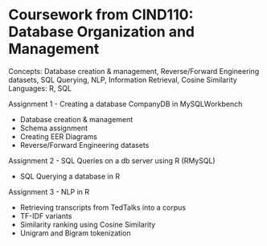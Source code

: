 # Coursework from CIND110: Database Organization and Management
Concepts: Database creation & management, Reverse/Forward Engineering datasets, SQL Querying, NLP, Information Retrieval, Cosine Similarity   
Languages: R, SQL

Assignment 1 - Creating a database CompanyDB in MySQLWorkbench
- Database creation & management
- Schema assignment
- Creating EER Diagrams
- Reverse/Forward Engineering datasets

Assignment 2 - SQL Queries on a db server using R (RMySQL)
- SQL Querying a database in R

Assignment 3 - NLP in R
- Retrieving transcripts from TedTalks into a corpus
- TF-IDF variants
- Similarity ranking using Cosine Similarity
- Unigram and Bigram tokenization
